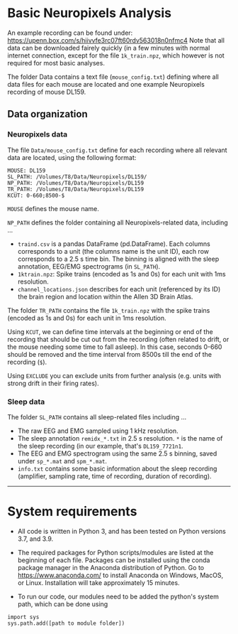 # Basic Neuropixels Analysis

An example recording can be found under: https://upenn.box.com/s/hiivvfe3rc07ft60rdv563018n0nfmc4
Note that all data can be downloaded fairely quickly (in a few minutes with normal internet connection, except for the file `1k_train.npz`, which however is not required for most basic analyses.

The folder Data contains a text file (`mouse_config.txt`) defining where all data files for each mouse are located and one example Neuropixels recording of mouse DL159.

## Data organization

### Neuropixels data

The file `Data/mouse_config.txt` define for each recording where all relevant data are located, using the following format:

```
MOUSE: DL159
SL_PATH: /Volumes/T8/Data/Neuropixels/DL159/
NP_PATH: /Volumes/T8/Data/Neuropixels/DL159
TR_PATH: /Volumes/T8/Data/Neuropixels/DL159
KCUT: 0-660;8500-$
```

`MOUSE` defines the mouse name. 

`NP_PATH` defines the folder containing all Neuropixels-related data, including ...
  *  `traind.csv` is a pandas DataFrame (pd.DataFrame). Each columns corresponds to a unit (the columns name is the unit ID), each row corresponds to a 2.5 s time bin. The binning is aligned with the sleep annotation, EEG/EMG spectrograms (in `SL_PATH`).
  *  `1ktrain.npz`: Spike trains (encoded as 1s and 0s) for each unit with 1ms resolution.
  *  `channel_locations.json` describes for each unit (referenced by its ID) the brain region and location within the Allen 3D Brain Atlas. 

The folder `TR_PATH` contains the file `1k_train.npz` with the spike trains (encoded as 1s and 0s) for each unit in 1ms resolution.
  
Using `KCUT`, we can define time intervals at the beginning or end of the recording that should be cut out from the recording (often related to drift, or the mouse needing some time to fall asleep). In this case, seconds 0-660 should be removed and the time interval from 8500s till the end of the recording (`$`). 

Using `EXCLUDE` you can exclude units from further analysis (e.g. units with strong drift in their firing rates). 


### Sleep data

The folder `SL_PATH` contains all sleep-related files including ...
* The raw EEG and EMG sampled using 1 kHz resolution.
* The sleep annotation `remidx_*.txt` in 2.5 s resolution. `*` is the name of the sleep recording (in our example, that's `DL159_7721n1`. 
* The EEG and EMG spectrogram using the same 2.5 s binning, saved under `sp_*.mat` and `spm_*.mat`.
* `info.txt` contains some basic information about the sleep recording (amplifier, sampling rate, time of recording, duration of recording).

---

# System requirements 

* All code is written in Python 3, and has been tested on Python versions 3.7, and 3.9.

* The required packages for Python scripts/modules are listed at the beginning of each file. Packages can be installed using the conda package manager in the Anaconda distribution of Python. Go to https://www.anaconda.com/ to install Anaconda on Windows, MacOS, or Linux. Installation will take approximately 15 minutes.

* To run our code, our modules need to be added the python's system path, which can be done using

```
import sys
sys.path.add([path to module folder])
```

